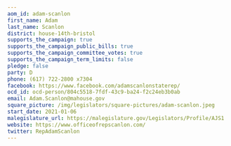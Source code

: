 ```yaml
---
aom_id: adam-scanlon
first_name: Adam
last_name: Scanlon
district: house-14th-bristol
supports_the_campaign: true
supports_the_campaign_public_bills: true
supports_the_campaign_committee_votes: true
supports_the_campaign_term_limits: false
pledge: false
party: D
phone: (617) 722-2800 x7304
facebook: https://www.facebook.com/adamscanlonstaterep/
ocd_id: ocd-person/804c5518-7fdf-43c9-ba24-f2c24eb3b0ab
email: Adam.Scanlon@mahouse.gov
square_picture: /img/legislators/square-pictures/adam-scanlon.jpeg
start_date: 2021-01-06
malegislature_url: https://malegislature.gov/Legislators/Profile/AJS1
website: https://www.officeofrepscanlon.com/
twitter: RepAdamScanlon
---
```

